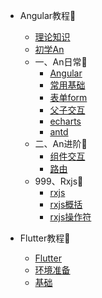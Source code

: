 <!-- * [Home](/) -->

* Angular教程📕
    * [理论知识](Angular/) 
    * [初学An](Angular/Angular_init.md) 
    * 一、An日常📕
        * [Angular](Angular/angular.md) 
        * [常用基础](Angular/basics.md) 
        * [表单form](Angular/form.md) 
        * [父子交互](Angular/interaction.md) 
        * [echarts](Angular/echart.md) 
        * [antd](Angular/AntdThemes.md) 
    * 二、An进阶🎡
        * [组件交互](Angular/Preintermediate.md) 
        * [路由](Angular/router.md) 
    * 999、Rxjs📕
        * [rxjs](Angular/rxjs.md)
        * [rxjs概括](Angular/rxjs_sum.md)
        * [rxjs操作符](Angular/rxjs_operator.md)

* Flutter教程📕
    * [Flutter](Flutter/)
    * [环境准备](Flutter/environment.md)
    * [基础](Flutter/base.md)
<!-- * [React](React/)
* [Vue](Vue/) -->




<!-- * [docsify](docsify/ "Docsify-我的配置")
* [教程](docsify/course.md "Docsify-简单教程") -->


